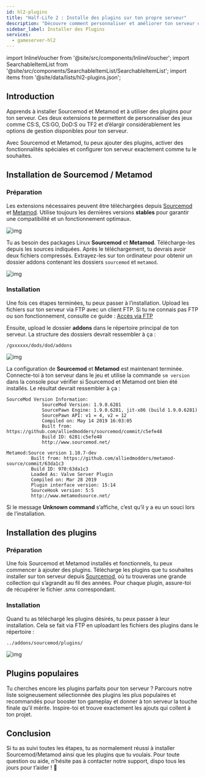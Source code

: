 ```yaml
---
id: hl2-plugins
title: "Half-Life 2 : Installe des plugins sur ton propre serveur"
description: "Découvre comment personnaliser et améliorer ton serveur de jeux avec Sourcemod et Metamod pour une gestion et des fonctionnalités au top → En savoir plus maintenant"
sidebar_label: Installer des Plugins
services:
  - gameserver-hl2
---
```


import InlineVoucher from '@site/src/components/InlineVoucher';
import SearchableItemList from '@site/src/components/SearchableItemList/SearchableItemList';
import items from '@site/data/lists/hl2-plugins.json';


## Introduction

Apprends à installer Sourcemod et Metamod et à utiliser des plugins pour ton serveur. Ces deux extensions te permettent de personnaliser des jeux comme CS:S, CS:GO, DoD:S ou TF2 et d’élargir considérablement les options de gestion disponibles pour ton serveur.

Avec Sourcemod et Metamod, tu peux ajouter des plugins, activer des fonctionnalités spéciales et configurer ton serveur exactement comme tu le souhaites.

<InlineVoucher />



## Installation de Sourcemod / Metamod

### Préparation

Les extensions nécessaires peuvent être téléchargées depuis [Sourcemod](https://sourcemod.net/) et [Metamod](https://www.sourcemm.net/downloads.php?branch=stable). Utilise toujours les dernières versions **stables** pour garantir une compatibilité et un fonctionnement optimaux.

![img](https://screensaver01.zap-hosting.com/index.php/s/STp7pRgjYS4c4yg/preview)

Tu as besoin des packages Linux **Sourcemod** et **Metamod**. Télécharge-les depuis les sources indiquées. Après le téléchargement, tu devrais avoir deux fichiers compressés. Extrayez-les sur ton ordinateur pour obtenir un dossier addons contenant les dossiers `sourcemod` et `metamod`.

![img](https://screensaver01.zap-hosting.com/index.php/s/WbxyRK8FM7GKxqt/preview)

### Installation

Une fois ces étapes terminées, tu peux passer à l’installation. Upload les fichiers sur ton serveur via FTP avec un client FTP. Si tu ne connais pas FTP ou son fonctionnement, consulte ce guide : [Accès via FTP](gameserver-ftpaccess.md)

Ensuite, upload le dossier **addons** dans le répertoire principal de ton serveur. La structure des dossiers devrait ressembler à ça :

```
/gxxxxxx/dods/dod/addons
```

![img](https://screensaver01.zap-hosting.com/index.php/s/JzWxPT3yP4zAsHz/preview)

La configuration de **Sourcemod** et **Metamod** est maintenant terminée. Connecte-toi à ton serveur dans le jeu et utilise la commande ``sm version`` dans la console pour vérifier si Sourcemod et Metamod ont bien été installés. Le résultat devrait ressembler à ça :

```
SourceMod Version Information:
             SourceMod Version: 1.9.0.6281
             SourcePawn Engine: 1.9.0.6281, jit-x86 (build 1.9.0.6281)
             SourcePawn API: v1 = 4, v2 = 12
             Compiled on: May 14 2019 16:03:05
             Built from: https://github.com/alliedmodders/sourcemod/commit/c5efe48
             Build ID: 6281:c5efe48
             http://www.sourcemod.net/
```
```             
Metamod:Source version 1.10.7-dev
         Built from: https://github.com/alliedmodders/metamod-source/commit/63da1c3
         Build ID: 970:63da1c3
         Loaded As: Valve Server Plugin
         Compiled on: Mar 28 2019
         Plugin interface version: 15:14
         SourceHook version: 5:5
         http://www.metamodsource.net/
```

Si le message **Unknown command** s’affiche, c’est qu’il y a eu un souci lors de l’installation.



## Installation des plugins

### Préparation

Une fois Sourcemod et Metamod installés et fonctionnels, tu peux commencer à ajouter des plugins. Télécharge les plugins que tu souhaites installer sur ton serveur depuis [Sourcemod](https://sourcemod.net/), où tu trouveras une grande collection qui s’agrandit au fil des années. Pour chaque plugin, assure-toi de récupérer le fichier .smx correspondant.

### Installation

Quand tu as téléchargé les plugins désirés, tu peux passer à leur installation. Cela se fait via FTP en uploadant les fichiers des plugins dans le répertoire :

```
../addons/sourcemod/plugins/
```


![img](https://screensaver01.zap-hosting.com/index.php/s/A6E4cQCwQnoqTKc/preview)



## Plugins populaires
Tu cherches encore les plugins parfaits pour ton serveur ? Parcours notre liste soigneusement sélectionnée des plugins les plus populaires et recommandés pour booster ton gameplay et donner à ton serveur la touche finale qu’il mérite. Inspire-toi et trouve exactement les ajouts qui collent à ton projet.
<SearchableItemList items={items} />


## Conclusion

Si tu as suivi toutes les étapes, tu as normalement réussi à installer Sourcemod/Metamod ainsi que les plugins que tu voulais. Pour toute question ou aide, n’hésite pas à contacter notre support, dispo tous les jours pour t’aider ! 🙂

<InlineVoucher />